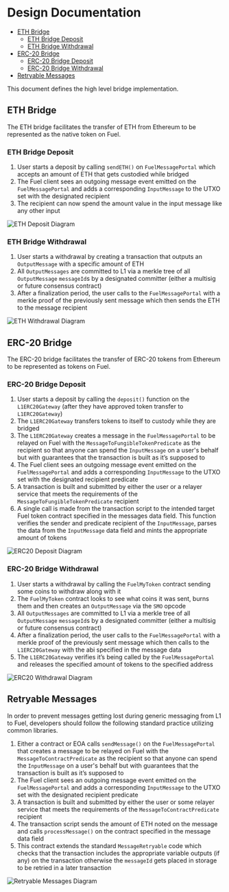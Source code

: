 # Design Documentation

- [ETH Bridge](#eth-bridge)
  - [ETH Bridge Deposit](#eth-bridge-deposit)
  - [ETH Bridge Withdrawal](#eth-bridge-withdrawal)
- [ERC-20 Bridge](#ERC-20-bridge)
  - [ERC-20 Bridge Deposit](#ERC-20-bridge-deposit)
  - [ERC-20 Bridge Withdrawal](#ERC-20-bridge-withdrawal)
- [Retryable Messages](#Retryable-Messages)

This document defines the high level bridge implementation.

## ETH Bridge

The ETH bridge facilitates the transfer of ETH from Ethereum to be represented as the native token on Fuel.

### ETH Bridge Deposit

1. User starts a deposit by calling `sendETH()` on `FuelMessagePortal` which accepts an amount of ETH that gets custodied while bridged
1. The Fuel client sees an outgoing message event emitted on the `FuelMessagePortal` and adds a corresponding `InputMessage` to the UTXO set with the designated recipient
1. The recipient can now spend the amount value in the input message like any other input

![ETH Deposit Diagram](/docs/imgs/FuelMessagingETHDeposit.png)

### ETH Bridge Withdrawal

1. User starts a withdrawal by creating a transaction that outputs an `OutputMessage` with a specific amount of ETH
1. All `OutputMessages` are committed to L1 via a merkle tree of all `OutputMessage` `messageId`s by a designated committer (either a multisig or future consensus contract)
1. After a finalization period, the user calls to the `FuelMessagePortal` with a merkle proof of the previously sent message which then sends the ETH to the message recipient

![ETH Withdrawal Diagram](/docs/imgs/FuelMessagingETHWithdraw.png)

## ERC-20 Bridge

The ERC-20 bridge facilitates the transfer of ERC-20 tokens from Ethereum to be represented as tokens on Fuel.

### ERC-20 Bridge Deposit

1. User starts a deposit by calling the `deposit()` function on the `L1ERC20Gateway` (after they have approved token transfer to `L1ERC20Gateway`)
1. The `L1ERC20Gateway` transfers tokens to itself to custody while they are bridged
1. The `L1ERC20Gateway` creates a message in the `FuelMessagePortal` to be relayed on Fuel with the `MessageToFungibleTokenPredicate` as the recipient so that anyone can spend the `InputMessage` on a user's behalf but with guarantees that the transaction is built as it’s supposed to
1. The Fuel client sees an outgoing message event emitted on the `FuelMessagePortal` and adds a corresponding `InputMessage` to the UTXO set with the designated recipient predicate
1. A transaction is built and submitted by either the user or a relayer service that meets the requirements of the `MessageToFungibleTokenPredicate` recipient
1. A single call is made from the transaction script to the intended target Fuel token contract specified in the messages data field. This function verifies the sender and predicate recipient of the `InputMessage`, parses the data from the `InputMessage` data field and mints the appropriate amount of tokens

![ERC20 Deposit Diagram](/docs/imgs/FuelMessagingERC20Deposit.png)

### ERC-20 Bridge Withdrawal

1. User starts a withdrawal by calling the `FuelMyToken` contract sending some coins to withdraw along with it
1. The `FuelMyToken` contract looks to see what coins it was sent, burns them and then creates an `OutputMessage` via the `SMO` opcode
1. All `OutputMessages` are committed to L1 via a merkle tree of all `OutputMessage` `messageId`s by a designated committer (either a multisig or future consensus contract)
1. After a finalization period, the user calls to the `FuelMessagePortal` with a merkle proof of the previously sent message which then calls to the `L1ERC20Gateway` with the abi specified in the message data
1. The `L1ERC20Gateway` verifies it’s being called by the `FuelMessagePortal` and releases the specified amount of tokens to the specified address

![ERC20 Withdrawal Diagram](/docs/imgs/FuelMessagingERC20Withdraw.png)

## Retryable Messages

In order to prevent messages getting lost during generic messaging from L1 to Fuel, developers should follow the following standard practice utilizing common libraries.

1. Either a contract or EOA calls `sendMessage()` on the `FuelMessagePortal` that creates a message to be relayed on Fuel with the `MessageToContractPredicate` as the recipient so that anyone can spend the `InputMessage` on a user's behalf but with guarantees that the transaction is built as it’s supposed to
1. The Fuel client sees an outgoing message event emitted on the `FuelMessagePortal` and adds a corresponding `InputMessage` to the UTXO set with the designated recipient predicate
1. A transaction is built and submitted by either the user or some relayer service that meets the requirements of the `MessageToContractPredicate` recipient
1. The transaction script sends the amount of ETH noted on the message and calls `processMessage()` on the contract specified in the message data field
1. This contract extends the standard `MessageRetryable` code which checks that the transaction includes the appropriate variable outputs (if any) on the transaction otherwise the `messageId` gets placed in storage to be retried in a later transaction

![Retryable Messages Diagram](/docs/imgs/FuelMessagingRetryableMessages.png)
